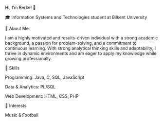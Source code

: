 Hi, I’m Berke! 👋

🎓 Information Systems and Technologies student at Bilkent University

🔹 About Me

I am a highly motivated and results-driven individual with a strong academic background, a passion for problem-solving, and a commitment to continuous learning. With strong analytical thinking skills and adaptability, I thrive in dynamic environments and am eager to apply my knowledge while growing professionally.

🔹 Skills

Programming: Java, C, SQL, JavaScript

Data & Analytics: PL/SQL

Web Development: HTML, CSS, PHP

🔹 Interests

Music & Football
